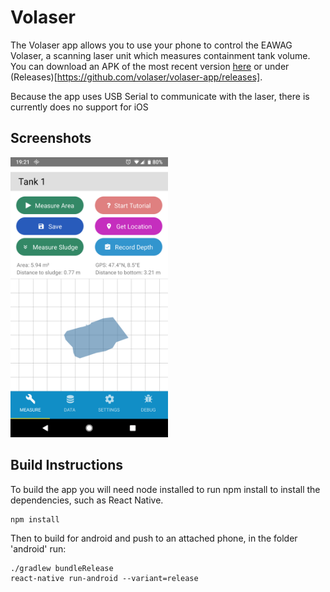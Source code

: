 # Volaser

The Volaser app allows you to use your phone to control the EAWAG Volaser, a scanning laser unit which measures containment tank volume. You can download an APK of the most recent version [here](volaser_v0.3.1.apk) or under (Releases)[https://github.com/volaser/volaser-app/releases].

Because the app uses USB Serial to communicate with the laser, there is currently does no support for iOS


## Screenshots
<img alt="Screenshot" src="img/Screenshot_20190804-192129.png" width="50%">

## Build Instructions

To build the app you will need node installed to run npm install to install the dependencies, such as React Native.

```
npm install
```

Then to build for android and push to an attached phone, in the folder 'android' run:

```
./gradlew bundleRelease
react-native run-android --variant=release
```
